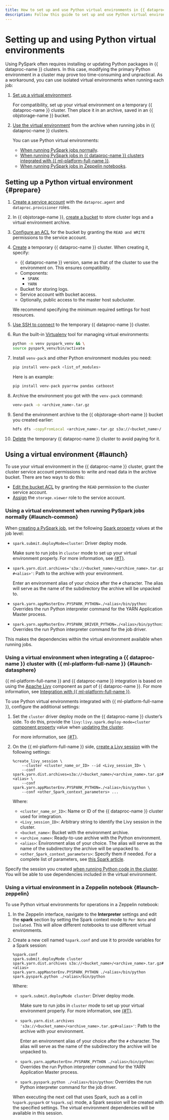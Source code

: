 ```yaml
---
title: How to set up and use Python virtual environments in {{ dataproc-full-name }}
description: Follow this guide to set up and use Python virtual environments.
---
```


# Setting up and using Python virtual environments

Using PySpark often requires installing or updating Python packages in {{ dataproc-name }} clusters. In this case, modifying the primary Python environment in a cluster may prove too time-consuming and unpractical. As a workaround, you can use isolated virtual environments when running each job:

1. [Set up a virtual environment](#prepare).

    For compatibility, set up your virtual environment on a temporary {{ dataproc-name }} cluster. Then place it in an archive, saved in an {{ objstorage-name }} bucket.

1. [Use the virtual environment](#launch) from the archive when running jobs in {{ dataproc-name }} clusters.

    You can use Python virtual environments:

    * [When running PySpark jobs normally](#launch-common).
    * [When running PySpark jobs in {{ dataproc-name }} clusters integrated with {{ ml-platform-full-name }}](#launch-datasphere).
    * [When running PySpark jobs in Zeppelin notebooks](#launch-zeppelin).

## Setting up a Python virtual environment {#prepare}

1. [Create a service account](../../iam/operations/sa/create.md) with the `dataproc.agent` and `dataproc.provisioner` roles.
1. In {{ objstorage-name }}, [create a bucket](../../storage/operations/buckets/create.md) to store cluster logs and a virtual environment archive.
1. [Configure an ACL](../../storage/operations/buckets/edit-acl.md) for the bucket by granting the `READ and WRITE` permissions to the service account.
1. [Create](./cluster-create.md) a temporary {{ dataproc-name }} cluster. When creating it, specify:

    * {{ dataproc-name }} version, same as that of the cluster to use the environment on. This ensures compatibility.
    * Components:
        * `SPARK`
        * `YARN`
    * Bucket for storing logs.
    * Service account with bucket access.
    * Optionally, public access to the master host subcluster.

    We recommend specifying the minimum required settings for host resources.

1. [Use SSH to connect](connect-ssh.md) to the temporary {{ dataproc-name }} cluster.
1. Run the built-in [Virtualenv](https://spark.apache.org/docs/latest/api/python/user_guide/python_packaging.html#using-virtualenv) tool for managing virtual environments:

    ```bash
    python -m venv pyspark_venv && \
    source pyspark_venv/bin/activate
    ```

1. Install `venv-pack` and other Python environment modules you need:

    ```bash
    pip install venv-pack <list_of_modules>
    ```

    Here is an example:

    ```bash
    pip install venv-pack pyarrow pandas catboost
    ```

1. Archive the environment you got with the `venv-pack` command:

    ```bash
    venv-pack -o <archive_name>.tar.gz
    ```

1. Send the environment archive to the {{ objstorage-short-name }} bucket you created earlier:

    ```bash
    hdfs dfs -copyFromLocal <archive_name>.tar.gz s3a://<bucket_name>/
    ```

1. [Delete](./cluster-delete.md) the temporary {{ dataproc-name }} cluster to avoid paying for it.

## Using a virtual environment {#launch}

To use your virtual environment in the {{ dataproc-name }} cluster, grant the cluster service account permissions to write and read data in the archive bucket. There are two ways to do this:

* [Edit the bucket ACL](../../storage/operations/objects/edit-acl.md) by granting the `READ` permission to the cluster service account.
* [Assign](../../iam/operations/roles/grant.md) the `storage.viewer` role to the service account.

### Using a virtual environment when running PySpark jobs normally {#launch-common}

When [creating a PySpark job](./jobs-pyspark.md#create), set the following [Spark property](https://spark.apache.org/docs/latest/configuration.html) values at the job level:

* `spark.submit.deployMode=cluster`: Driver deploy mode.

    Make sure to run jobs in `cluster` mode to set up your virtual environment properly. For more information, see [{#T}](../concepts/spark-sql.md#resource-management).

* `spark.yarn.dist.archives='s3a://<bucket_name>/<archive_name>.tar.gz#<alias>'`: Path to the archive with your environment.

    Enter an environment alias of your choice after the `#` character. The alias will serve as the name of the subdirectory the archive will be unpacked to.

* `spark.yarn.appMasterEnv.PYSPARK_PYTHON=./<alias>/bin/python`: Overrides the run Python interpreter command for the YARN Application Master process.
* `spark.yarn.appMasterEnv.PYSPARK_DRIVER_PYTHON=./<alias>/bin/python`: Overrides the run Python interpreter command for the job driver.

This makes the dependencies within the virtual environment available when running jobs.

### Using a virtual environment when integrating a {{ dataproc-name }} cluster with {{ ml-platform-full-name }} {#launch-datasphere}

{{ ml-platform-full-name }} and {{ dataproc-name }} integration is based on using the [Apache Livy](https://livy.apache.org/) component as part of {{ dataproc-name }}. For more information, see [Integration with {{ ml-platform-full-name }}](../tutorials/datasphere-integration.md).

To use Python virtual environments integrated with {{ ml-platform-full-name }}, configure the additional settings:

1. Set the `cluster` driver deploy mode on the {{ dataproc-name }} cluster’s side. To do this, provide the `livy:livy.spark.deploy-mode=cluster` [component property](../concepts/settings-list.md) value when [updating the cluster](./cluster-update.md).

    For more information, see [{#T}](../concepts/spark-sql.md#resource-management).

1. On the {{ ml-platform-full-name }} side, [create a Livy session](../../datasphere/concepts/data-processing.md#session) with the following settings:

    ```livy
    %create_livy_session \
        --cluster <cluster_name_or_ID> --id <Livy_session_ID> \
        --conf spark.yarn.dist.archives=s3a://<bucket_name>/<archive_name>.tar.gz#<alias> \
        --conf spark.yarn.appMasterEnv.PYSPARK_PYTHON=./<alias>/bin/python \
        --conf <other_Spark_context_parameters> ...
    ```

    Where:

    * `<cluster_name_or_ID>`: Name or ID of the {{ dataproc-name }} cluster used for integration.
    * `<Livy_session_ID>`: Arbitrary string to identify the Livy session in the cluster.
    * `<bucket_name>`: Bucket with the environment archive.
    * `<archive_name>`: Ready-to-use archive with the Python environment.
    * `<alias>`: Environment alias of your choice. The alias will serve as the name of the subdirectory the archive will be unpacked to.
    * `<other_Spark_context_parameters>`: Specify them if needed. For a complete list of parameters, see [this Spark article](https://spark.apache.org/docs/latest/configuration.html#available-properties).

Specify the session you created [when running Python code in the cluster](../../datasphere/concepts/data-processing.md#run-code). You will be able to use dependencies included in the virtual environment.

### Using a virtual environment in a Zeppelin notebook {#launch-zeppelin}

To use Python virtual environments for operations in a Zeppelin notebook:

1. In the Zeppelin interface, navigate to the **Interpreter** settings and edit the **spark** section by setting the Spark context mode to `Per Note` and `Isolated`. This will allow different notebooks to use different virtual environments.
1. Create a new cell named `%spark.conf` and use it to provide variables for a Spark session:

    ```spark
    %spark.conf
    spark.submit.deployMode cluster
    spark.yarn.dist.archives s3a://<bucket_name>/<archive_name>.tar.gz#<alias>
    spark.yarn.appMasterEnv.PYSPARK_PYTHON ./<alias>/bin/python
    spark.pyspark.python ./<alias>/bin/python
    ```

    Where:

    * `spark.submit.deployMode cluster`: Driver deploy mode.

        Make sure to run jobs in `cluster` mode to set up your virtual environment properly. For more information, see [{#T}](../concepts/spark-sql.md#resource-management).

    * `spark.yarn.dist.archives 's3a://<bucket_name>/<archive_name>.tar.gz#<alias>'`: Path to the archive with your environment.

        Enter an environment alias of your choice after the `#` character. The alias will serve as the name of the subdirectory the archive will be unpacked to.

    * `spark.yarn.appMasterEnv.PYSPARK_PYTHON ./<alias>/bin/python`: Overrides the run Python interpreter command for the YARN Application Master process.
    * `spark.pyspark.python ./<alias>/bin/python`: Overrides the run Python interpreter command for the job driver.

    When executing the next cell that uses Spark, such as a cell in `%spark.pyspark` or `%spark.sql` mode, a Spark session will be created with the specified settings. The virtual environment dependencies will be available in this session.
